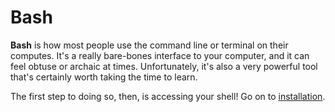 # Bash

**Bash** is how most people use the command line or terminal on their computes.
It's a really bare-bones interface to your computer, and it can feel obtuse or
archaic at times. Unfortunately, it's also a very powerful tool that's certainly
worth taking the time to learn.

The first step to doing so, then, is accessing your shell! Go on to [installation](./installation/index.html).
